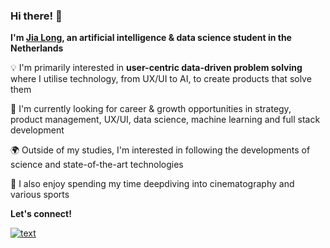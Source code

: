 ### Hi there! 👋
**I'm [Jia Long](https://xlbgh.github.io/), an artificial intelligence & data science student in the Netherlands**

💡 I'm primarily interested in **user-centric data-driven problem solving** where I utilise technology, from UX/UI to AI, to create products that solve them

🌱 I'm currently looking for career & growth opportunities in strategy, product management, UX/UI, data science, machine learning and full stack development

🌍 Outside of my studies, I'm interested in following the developments of science and state-of-the-art technologies

🧠 I also enjoy spending my time deepdiving into cinematography and various sports

**Let's connect!**

[![text](https://img.shields.io/badge/LinkedIn-0077B5?style=for-the-badge&logo=linkedin&logoColor=white)](https://www.linkedin.com/in/jialongbao)
